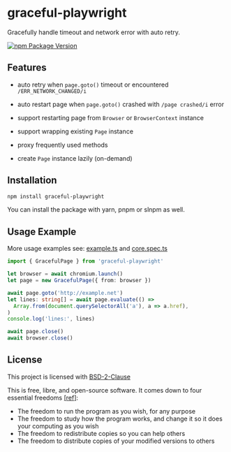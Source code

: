 # graceful-playwright

Gracefully handle timeout and network error with auto retry.

[![npm Package Version](https://img.shields.io/npm/v/graceful-playwright)](https://www.npmjs.com/package/graceful-playwright)

## Features

- auto retry when `page.goto()` timeout or encountered `/ERR_NETWORK_CHANGED/i`

- auto restart page when `page.goto()` crashed with `/page crashed/i` error

- support restarting page from `Browser` or `BrowserContext` instance

- support wrapping existing `Page` instance

- proxy frequently used methods

- create `Page` instance lazily (on-demand)

## Installation

```bash
npm install graceful-playwright
```

You can install the package with yarn, pnpm or slnpm as well.

## Usage Example

More usage examples see: [example.ts](./example.ts) and [core.spec.ts](./core.spec.ts)

```typescript
import { GracefulPage } from 'graceful-playwright'

let browser = await chromium.launch()
let page = new GracefulPage({ from: browser })

await page.goto('http://example.net')
let lines: string[] = await page.evaluate(() =>
  Array.from(document.querySelectorAll('a'), a => a.href),
)
console.log('lines:', lines)

await page.close()
await browser.close()
```

## License

This project is licensed with [BSD-2-Clause](./LICENSE)

This is free, libre, and open-source software. It comes down to four essential freedoms [[ref]](https://seirdy.one/2021/01/27/whatsapp-and-the-domestication-of-users.html#fnref:2):

- The freedom to run the program as you wish, for any purpose
- The freedom to study how the program works, and change it so it does your computing as you wish
- The freedom to redistribute copies so you can help others
- The freedom to distribute copies of your modified versions to others
